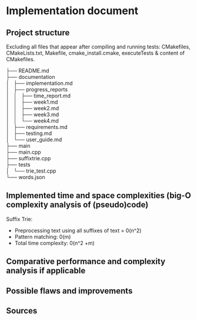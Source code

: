 # Implementation document

## Project structure 

Excluding all files that appear after compiling and running tests: CMakefiles, CMakeLists.txt, Makefile, cmake_install.cmake, executeTests & content of CMakefiles.


├── README.md <br />
├── documentation <br />
│   ├── implementation.md <br />
│   ├── progress_reports <br />
│   │   ├── time_report.md <br />
│   │   ├── week1.md <br />
│   │   ├── week2.md <br />
│   │   ├── week3.md <br />
│   │   └── week4.md <br />
│   ├── requirements.md <br />
│   ├── testing.md <br />
│   └── user_guide.md <br />
├── main <br />
├── main.cpp <br />
├── suffixtrie.cpp <br />
├── tests <br />
│   └── trie_test.cpp <br />
└── words.json <br />


## Implemented time and space complexities (big-O complexity analysis of (pseudo)code)

Suffix Trie:
- Preprocessing text  using all suffixes of text = 0(n^2)
- Pattern matching: 0(m)
- Total time complexity: 0(n^2 +m)



## Comparative performance and complexity analysis if applicable




## Possible flaws and improvements




## Sources


